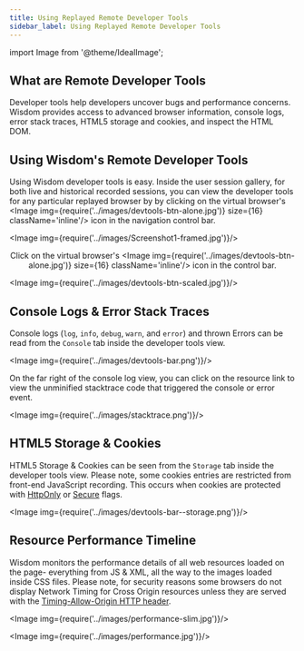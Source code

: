 ```yaml
---
title: Using Replayed Remote Developer Tools
sidebar_label: Using Replayed Remote Developer Tools
---
```


import Image from '@theme/IdealImage';


## What are Remote Developer Tools
Developer tools help developers uncover bugs and performance concerns. Wisdom provides access to advanced browser information, console logs, error stack traces, HTML5 storage and cookies, and inspect the HTML DOM.

## Using Wisdom's Remote Developer Tools

Using Wisdom developer tools is easy. Inside the user session gallery, for both live and historical recorded sessions, you can view the developer tools for any particular replayed browser by by clicking on the virtual browser's <Image img={require('../images/devtools-btn-alone.jpg')} size={16} className='inline'/> icon in the navigation control bar. 



<Image img={require('../images/Screenshot1-framed.jpg')}/>


<center>

Click on the virtual browser's 
<Image img={require('../images/devtools-btn-alone.jpg')} size={16} className='inline'/> icon in the control bar. 

</center>


<Image img={require('../images/devtools-btn-scaled.jpg')}/>



## Console Logs & Error Stack Traces

Console logs (`log`, `info`, `debug`, `warn`, and `error`) and thrown Errors can be read from the  `Console` tab inside the developer tools view. 

<Image img={require('../images/devtools-bar.png')}/>

On the far right of the console log view, you can click on the resource link to view the unminified stacktrace code that triggered the console or error event.

<Image img={require('../images/stacktrace.png')}/>


## HTML5 Storage & Cookies

HTML5 Storage & Cookies can be seen from the `Storage` tab inside the developer tools view. Please note, some cookies entries are restricted from front-end JavaScript recording. This occurs when cookies are protected with <a href='https://en.wikipedia.org/wiki/HTTP_cookie#HttpOnly_cookie' rel='nofollow noopener'>HttpOnly</a> or <a href='https://en.wikipedia.org/wiki/HTTP_cookie#Secure_cookie' rel='nofollow noopener'>Secure</a> flags.


<Image img={require('../images/devtools-bar--storage.png')}/>


## Resource Performance Timeline

Wisdom monitors the performance details of all web resources loaded on the page- everything from JS & XML, all the way to the images loaded inside CSS files. Please note, for security reasons some browsers do not display Network Timing for Cross Origin resources unless they are served with the <a href='https://www.w3.org/TR/resource-timing-1/#cross-origin-resources' rel='nofollow noopener'>Timing-Allow-Origin HTTP header</a>.


<Image img={require('../images/performance-slim.jpg')}/>


<Image img={require('../images/performance.jpg')}/>
